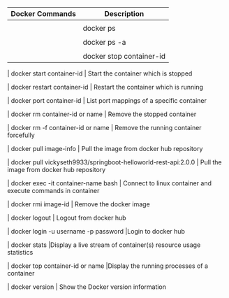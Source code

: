 


| Docker Commands | Description              |
| :-------------- | ------------------------ |
|                 |                          |
|                 | docker ps                | List all containers running                  
|                 |                          |
|                 | docker ps -a             | List all containers stopped, running 
|                 |                          |
|                 | docker stop container-id | Stop the container which is running  






| docker start container-id                                      | Start the container which is stopped

| docker restart container-id                                    | Restart the container which is running

| docker port container-id                                       | List port mappings of a specific container

| docker rm container-id or name                                 | Remove the stopped container

| docker rm -f container-id or name                              | Remove the running container forcefully

| docker pull image-info                                         | Pull the image from docker hub repository

| docker pull vickyseth9933/springboot-helloworld-rest-api:2.0.0 | Pull the image from docker hub repository

| docker exec -it container-name bash                            | Connect to linux container and execute 
commands in container

| docker rmi image-id                                            | Remove the docker image

| docker logout                                                  | Logout from docker hub

| docker login -u username -p password                           |Login to docker hub

| docker stats                                                   |Display a live stream of container(s) resource usage statistics

| docker top container-id or name                                |Display the running processes of a container

| docker version                                                 | Show the Docker version information                                                        





	
	
	
	
	
	
	